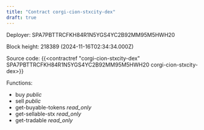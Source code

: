 ```yaml
---
title: "Contract corgi-cion-stxcity-dex"
draft: true
---
```

Deployer: SPA7PBTTRCFKH84R1N5YGS4YC2B92MM95M5HWH20


 



Block height: 218389 (2024-11-16T02:34:34.000Z)

Source code: {{<contractref "corgi-cion-stxcity-dex" SPA7PBTTRCFKH84R1N5YGS4YC2B92MM95M5HWH20 corgi-cion-stxcity-dex>}}

Functions:

* buy _public_
* sell _public_
* get-buyable-tokens _read_only_
* get-sellable-stx _read_only_
* get-tradable _read_only_
